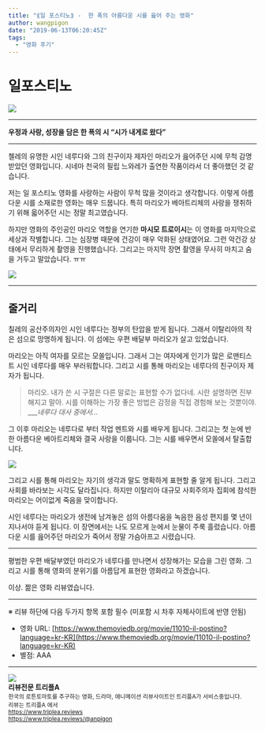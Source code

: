 ```yaml
---
title: "⟪일 포스티노⟫ -  한 폭의 아름다운 시를 읊어 주는 영화"
author: wangpigon
date: "2019-06-13T06:20:45Z"
tags:
  - "영화 후기"
---
```

# 일포스티노

![](https://steemitimages.com/p/2MWgaSqKLy3pGmLaEKg5SBvwkw7gWk4PaRRFm2dWN2WG2VYEVBMggv3kVgoAQgapBY9w9cnX773rtLNuLta6PNtreC43GUAAZyfYr8MxacxV3fm4fW7nZwE19wQAveqdEejRyr4FZ5pdWn9vxALHMyeHnBLD41NzA9DMZQNwP42kDme5ek9JjFJp44mqrMGuHMGbefVhqAp2uanBFSm7HE6rYw1xBc3y7qTCr6V7RrJgUPWviw33uKbWCWHm4jbDLbJAZ2NhHv4ebB3oeDybQJxb2U6PCBfmWKnervKeWQDHDSTyGDfPTu3gLCsUBM98kJv?format=match&mode=fit)

---

**우정과 사랑, 성장을 담은 한 폭의 시 “시가 내게로 왔다”**

---

첼레의 유명한 시인 네루다와 그의 친구이자 제자인 마리오가 읊어주던 시에 무척 감명받았던 영화입니다. 시네마 천국의 필립 느와레가 출연한 작품이라서 더 좋아했던 것 같습니다.

저는 일 포스티노 영화를 사랑하는 사람이 무척 많을 것이라고 생각합니다. 이렇게 아름다운 시를 소재로한 영화는 매우 드뭅니다. 특히 마리오가 베아트리체의 사랑을 쟁취하기 위해 읇어주던 시는 정말 최고였습니다.

하지만 영화의 주인공인 마리오 역할을 연기한 **마시모 트로이시**는 이 영화를 마지막으로 세상과 작별합니다. 그는 심장병 때문에 건강이 매우 악화된 상태였어요. 그런 악건강 상태에서 무리하게 촬영을 진행했습니다. 그리고는 마지막 장면 촬영을 무사히 마치고 숨을 거두고 말았습니다. ㅠㅠ

![](https://steemitimages.com/0x0/https://movie-phinf.pstatic.net/20111222_11/1324492334766kc3RC_JPEG/movie_image.jpg?type=m427_320_2)

---

## 줄거리

칠레의 공산주의자인 시인 네루다는 정부의 탄압을 받게 됩니다. 그래서 이탈리아의 작은 섬으로 망명하게 됩니다. 이 섬에는 우편 배달부 마리오가 살고 있었습니다.

마리오는 아직 여자를 모르는 모쏠입니다. 그래서 그는 여자에게 인기가 많은 로맨티스트 시인 네루다를 매우 부러워합니다. 그리고 시를 통해 마리오는 네루다의 친구이자 제자가 됩니다.

> 마리오. 내가 쓴 시 구절은 다른 말로는 표현할 수가 없다네. 시란 설명하면 진부해지고 말아. 시를 이해하는 가장 좋은 방법은 감정을 직접 경험해 보는 것뿐이야.
> ____네루다 대사 중에서..._

그 이후 마리오는 네루다로 부터 작업 멘트와 시를 배우게 됩니다. 그리고는 첫 눈에 반한 아름다운 베아트리체와 결국 사랑을 이룹니다. 그는 시를 배우면서 모쏠에서 탈출합니다.

![](https://steemitimages.com/0x0/https://movie-phinf.pstatic.net/20170216_260/1487207668486pn9W1_JPEG/movie_image.jpg?type=m665_443_2)

그리고 시를 통해 마리오는 자기의 생각과 말도 명확하게 표현할 줄 알게 됩니다. 그리고 사회를 바라보는 시각도 달라집니다. 하지만 이탈리아 대규모 사회주의자 집회에 참석한 마리오는 어이없게 죽음을 맞이합니다.

시인 네루다는 마리오가 생전에 남겨놓은 섬의 아름다움을 녹음한 음성 편지를 몇 년이 지나서야 듣게 됩니다. 이 장면에서는 나도 모르게 눈에서 눈물이 주룩 흘렀습니다. 아름다운 시를 읊어주던 마리오가 죽어서 정말 가슴아프고 시렸습니다.

---

평범한 우편 배달부였던 마리오가 네루다를 만나면서 성장해가는 모습을 그린 영화. 그리고 시를 통해 영화의 분위기를 아름답게 표현한 영화라고 하겠습니다.

이상. 짦은 영화 리뷰였습니다.

---

※ 리뷰 하단에 다음 두가지 항목 포함 필수 (미포함 시 차후 자체사이트에 반영 안됨)

- 영화 URL: [https://www.themoviedb.org/movie/11010-il-postino?language=kr-KR](https://www.themoviedb.org/movie/11010-il-postino?language=kr-KR)
- 별점: AAA

<hr><div class="pull-left"><img src='https://cdn.steemitimages.com/300x0/https://cdn.steemitimages.com/DQmRUA4nEVgikokJ63CPw6ZgKLL48dvoUtYTvFvYnuMwBpt/image.png' style="margin-right: 10px"/></div><b>리뷰전문 트리플A</b><br><sub>한국의 로튼토마토를 추구하는 영화, 드라마, 애니메이션 리뷰사이트인 트리플A가 서비스중입니다.<br>리뷰는 트리플A 에서<br><a href='https://www.triplea.reviews'>https://www.triplea.reviews</a><br><a href='https://www.triplea.reviews/@anpigon'>https://www.triplea.reviews/@anpigon</a></sub><br>